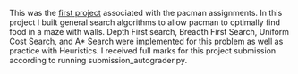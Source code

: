 This was the [first project](https://inst.eecs.berkeley.edu/~cs188/fa19/project1/) associated with the pacman assignments. In this project I built general search algorithms to allow pacman to optimally find food in a maze with walls. Depth First search, Breadth First Search, Uniform Cost Search, and A* Search were implemented for this problem as well as practice with Heuristics. I received full marks for this project submission according to running submission_autograder.py.   
